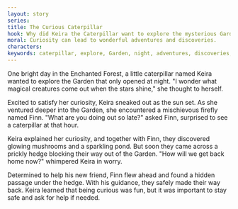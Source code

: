 ```yaml
---
layout: story
series: 
title: The Curious Caterpillar
hook: Why did Keira the Caterpillar want to explore the mysterious Garden at night?
moral: Curiosity can lead to wonderful adventures and discoveries.
characters: 
keywords: caterpillar, explore, Garden, night, adventures, discoveries, firefly, friendship, curiosity, safety
---
```


One bright day in the Enchanted Forest, a little caterpillar named Keira wanted to explore the Garden that only opened at night. "I wonder what magical creatures come out when the stars shine," she thought to herself.

Excited to satisfy her curiosity, Keira sneaked out as the sun set. As she ventured deeper into the Garden, she encountered a mischievous firefly named Finn. "What are you doing out so late?" asked Finn, surprised to see a caterpillar at that hour.

Keira explained her curiosity, and together with Finn, they discovered glowing mushrooms and a sparkling pond. But soon they came across a prickly hedge blocking their way out of the Garden. "How will we get back home now?" whimpered Keira in worry.

Determined to help his new friend, Finn flew ahead and found a hidden passage under the hedge. With his guidance, they safely made their way back. Keira learned that being curious was fun, but it was important to stay safe and ask for help if needed.

